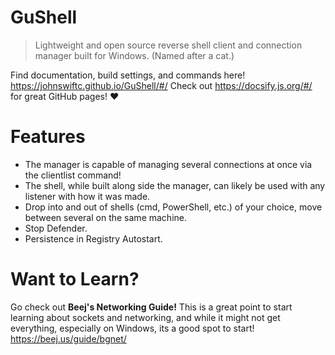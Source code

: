 # GuShell
> Lightweight and open source reverse shell client and connection manager built for Windows. (Named after a cat.)

Find documentation, build settings, and commands here! https://johnswiftc.github.io/GuShell/#/
Check out https://docsify.js.org/#/ for great GitHub pages! ❤️
# Features
- The manager is capable of managing several connections at once via the clientlist command!
- The shell, while built along side the manager, can likely be used with any listener with how it was made.
- Drop into and out of shells (cmd, PowerShell, etc.) of your choice, move between several on the same machine.
- Stop Defender.
- Persistence in Registry Autostart.
# Want to Learn?
Go check out **Beej's Networking Guide!** This is a great point to start learning about sockets and networking,
and while it might not get everything, especially on Windows, its a good spot to start!
https://beej.us/guide/bgnet/
